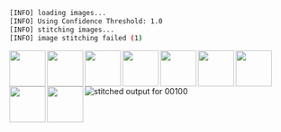 ```bash
[INFO] loading images...
[INFO] Using Confidence Threshold: 1.0
[INFO] stitching images...
[INFO] image stitching failed (1)
```
<img src='../images/00100_0003/00030.jpg' width='64px' align='left' />
<img src='../images/00100_0003/00031.jpg' width='64px' align='left' />
<img src='../images/00100_0003/00032.jpg' width='64px' align='left' />
<img src='../images/00100_0003/00033.jpg' width='64px' align='left' />
<img src='../images/00100_0003/00034.jpg' width='64px' align='left' />
<img src='../images/00100_0003/00035.jpg' width='64px' align='left' />
<img src='../images/00100_0003/00036.jpg' width='64px' align='left' />
<img src='../images/00100_0003/00037.jpg' width='64px' align='left' />
<img src='../images/00100_0003/00038.jpg' width='64px' align='left' />
<img src='00100_0003.png' alt='stitched output for 00100' title='stitched' />

